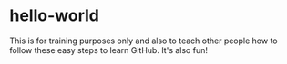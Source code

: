 # hello-world
This is for training purposes only
and also to teach other people how to follow these easy steps to learn GitHub.
It's also fun!

